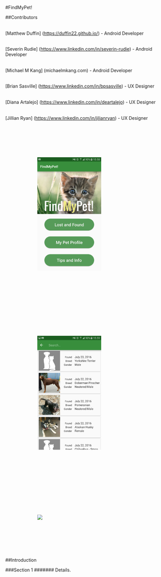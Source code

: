 #FindMyPet!

##Contributors
######
[Matthew Duffin] (https://duffin22.github.io/) - Android Developer
######
[Severin Rudie] (https://www.linkedin.com/in/severin-rudie) - Android Developer
######
[Michael M Kang] (michaelmkang.com) - Android Developer

######
[Brian Sasville] (https://www.linkedin.com/in/bpsasville) - UX Designer
######
[Diana Artalejo] (https://www.linkedin.com/in/deartalejo) - UX Designer
######
[Jillian Ryan] (https://www.linkedin.com/in/jilianryan) - UX Designer

<p align="left">
<img style="padding: 100px" src="./screenshots/home_page.png" width="200">
<img style="padding: 100px" src="./screenshots/recycler.png" width="200">
<img style="padding: 100px" src="./screenshots/detail_page.png" width="200">
</p>

##Introduction



###Section 1
#######
Details.
